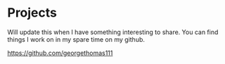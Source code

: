 # Projects 

Will update this when I have something interesting to share. 
You can find things I work on in my spare time on my github. 

https://github.com/georgethomas111
